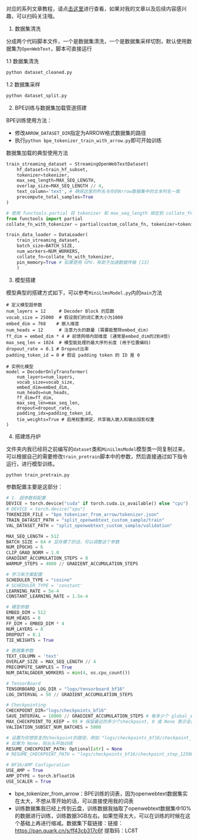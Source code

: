 
对应的系列文章教程，请点[击这里](https://mp.weixin.qq.com/mp/appmsgalbum?__biz=Mzk3NTA5NzEyNw==&action=getalbum&album_id=4000680701623418884&subscene=159&subscene=&scenenote=https%3A%2F%2Fmp.weixin.qq.com%2Fs%2FkgWCru0daBA9q5lLkmtMWw&nolastread=1#wechat_redirect)进行查看，如果对我的文章以及后续内容感兴趣，可以扫码关注哦。

1. 数据集清洗

分成两个代码脚本文件，一个是数据集清洗，一个是数据集采样切割，默认使用数据集为`OpenWebText`，脚本可直接运行

1.1 数据集清洗

```bash
python dataset_cleaned.py
```

1.2 数据集采样

```bash
python dataset_split.py
```

2. BPE训练与数据集加载管道搭建

BPE训练使用方法：

- 修改`ARROW_DATASET_DIR`指定为ARROW格式数据集的路径
- 执行`python bpe_tokenizer_train_with_arrow.py`即可开始训练

数据集加载的典型使用方法

```py
train_streaming_dataset = StreamingOpenWebTextDataset(
    hf_dataset=train_hf_subset,
    tokenizer=tokenizer,
    max_seq_length=MAX_SEQ_LENGTH,
    overlap_size=MAX_SEQ_LENGTH // 4,
    text_column='text', # 确保这里的列名与你的Arrow数据集中的文本列名一致
    precompute_total_samples=True
)

# 使用 functools.partial 将 tokenizer 和 max_seq_length 绑定到 collate_fn
from functools import partial
collate_fn_with_tokenizer = partial(custom_collate_fn, tokenizer=tokenizer, max_seq_length=MAX_SEQ_LENGTH)

train_data_loader = DataLoader(
    train_streaming_dataset,
    batch_size=BATCH_SIZE,
    num_workers=NUM_WORKERS,
    collate_fn=collate_fn_with_tokenizer,
    pin_memory=True # 如果使用 GPU，有助于加速数据传输 [13]
    )
```

3. 模型搭建

模型典型的搭建方式如下，可以参考`MiniLlmsModel.py`内的`main`方法

```
# 定义模型超参数
num_layers = 12     # Decoder Block 的层数
vocab_size = 25000  # 假设我们的词汇表大小为1000
embed_dim = 768    # 嵌入维度
num_heads = 12      # 注意力头的数量 (需要能整除embed_dim)
ff_dim = embed_dim * 4 # 前馈网络内部维度 (通常是embed_dim的2到4倍)
max_seq_len = 1024  # 模型能处理的最大序列长度 (用于位置编码)
dropout_rate = 0.1 # Dropout比率
padding_token_id = 0 # 假设 padding token 的 ID 是 0

# 实例化模型
model = DecoderOnlyTransformer(
    num_layers=num_layers,
    vocab_size=vocab_size,
    embed_dim=embed_dim,
    num_heads=num_heads,
    ff_dim=ff_dim,
    max_seq_len=max_seq_len,
    dropout=dropout_rate,
    padding_idx=padding_token_id,
    tie_weights=True # 启用权重绑定，共享输入嵌入和输出投影权重
)
```

4. 搭建炼丹炉

文件夹内我已经将之前编写的`dataset`类和`MiniLlmsModel`模型类一同复制过来，可以根据自己的需要修改`train_pretrain`脚本中的参数，然后直接通过如下指令运行，进行模型训练。

```sh
python train_pretrain.py
```

参数配置主要是这部分：

```python
# 1. 超参数和配置
DEVICE = torch.device("cuda" if torch.cuda.is_available() else "cpu")
# DEVICE = torch.device("xpu")
TOKENIZER_FILE = "bpe_tokenizer_from_arrow/tokenizer.json"
TRAIN_DATASET_PATH = "split_openwebtext_custom_sample/train"
VAL_DATASET_PATH = "split_openwebtext_custom_sample/validation"

MAX_SEQ_LENGTH = 512
BATCH_SIZE = 64 # 显存爆了的话，可以调整这个参数
NUM_EPOCHS = 6
CLIP_GRAD_NORM = 1.0
GRADIENT_ACCUMULATION_STEPS = 8
WARMUP_STEPS = 4000 // GRADIENT_ACCUMULATION_STEPS

# 学习率方案配置
SCHEDULER_TYPE = "cosine"
# SCHEDULER_TYPE = 'constant'
LEARNING_RATE = 5e-4
CONSTANT_LEARNING_RATE = 1.5e-4

# 模型参数
EMBED_DIM = 512
NUM_HEADS = 8
FF_DIM = EMBED_DIM * 4
NUM_LAYERS = 8
DROPOUT = 0.1
TIE_WEIGHTS = True

# 数据集参数
TEXT_COLUMN = 'text'
OVERLAP_SIZE = MAX_SEQ_LENGTH // 4
PRECOMPUTE_SAMPLES = True
NUM_DATALOADER_WORKERS = min(4, os.cpu_count())

# TensorBoard
TENSORBOARD_LOG_DIR = "logs/tensorboard_bf16"
LOG_INTERVAL = 50 // GRADIENT_ACCUMULATION_STEPS

# Checkpointing
CHECKPOINT_DIR="logs/checkpoints_bf16"
SAVE_INTERVAL = 10000 // GRADIENT_ACCUMULATION_STEPS # 每多少个 global_step 保存一次
MAX_CHECKPOINT_TO_KEEP = 99 # 保留最近的多少个checkpoint, 0 或 None 表示全部保留
VALIDATION_SUBSET_NUM_BATCHES = 5000

# 设置为你想恢复的checkpoint的路径，例如 "logs/checkpoints_bf16/checkpoint_step_1000.pt"
# 如果为 None，则从头开始训练
RESUME_CHECKPOINT_PATH: Optional[str] = None
# RESUME_CHECKPOINT_PATH = "logs/checkpoints_bf16/checkpoint_step_12500.pt"

# BF16/AMP Configuration
USE_AMP = True
AMP_DTYPE = torch.bfloat16
USE_SCALER = True
```

- bpe_tokenizer_from_arrow：BPE训练的词表，因为openwebtext数据集实在太大，不想从零开始的话，可以直接使用我的词表
- 训练数据集我已经上传到云盘，训练数据我抽取了openwebtext数据集中10%的数据进行训练，训练数据3GB左右。如果觉得太大，可以在训练的时候在这个基础上再进行缩减。数据集下载链接：链接：https://pan.quark.cn/s/ff43cb317c6f 提取码：LC8T

